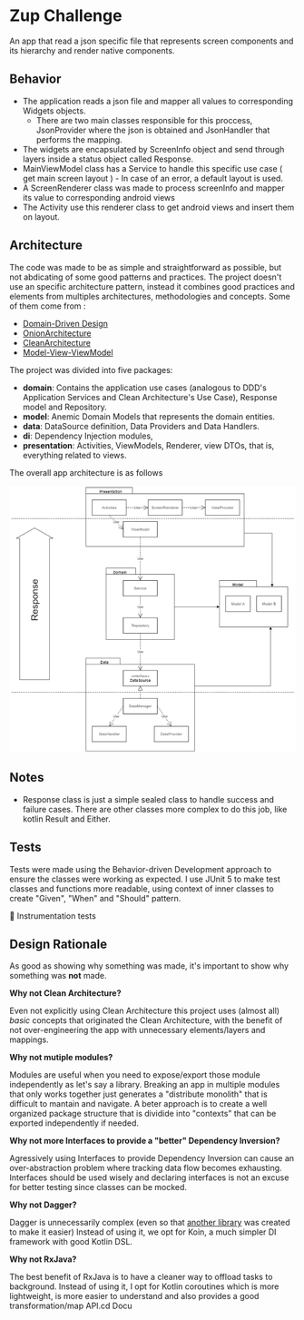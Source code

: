 
# Zup Challenge

An app that read  a json specific file that represents screen components and its hierarchy and render native components.

## Behavior

- The application reads a json file and mapper all values to corresponding Widgets objects. 
  - There are two main classes responsible for this proccess, JsonProvider where the json is obtained and JsonHandler that performs the mapping.
- The widgets are encapsulated by ScreenInfo object and send through layers inside a status object called Response.
- MainViewModel class has a Service to handle this specific use case ( get main screen layout )
	  - In case of an error, a default layout is used.   
- A ScreenRenderer class was made to process screenInfo and mapper its value to corresponding android views
- The Activity use this renderer class to get android views and insert them on layout.
  





## Architecture

The code was made to be as simple and straightforward as possible, but not abdicating of some good patterns and practices.
The project doesn't use an specific architecture pattern, instead it combines good practices and elements from multiples 
architectures, methodologies and concepts. Some of them come from :
- [Domain-Driven Design](https://www.amazon.com.br/Domain-Driven-Design-Tackling-Complexity-Software/dp/0321125215)
- [OnionArchitecture](http://jeffreypalermo.com/blog/the-onion-architecture-part-1/) 
- [CleanArchitecture](https://blog.cleancoder.com/uncle-bob/2012/08/13/the-clean-architecture.html) 
- [Model-View-ViewModel](https://docs.microsoft.com/en-us/archive/msdn-magazine/2009/february/patterns-wpf-apps-with-the-model-view-viewmodel-design-pattern)

The project was divided into five packages:

- **domain**: Contains the application use cases (analogous to DDD's Application Services and Clean Architecture's Use Case), Response model and Repository. 
- **model**: Anemic Domain Models that represents the domain entities.
- **data**: DataSource definition, Data Providers and Data Handlers.
- **di**: Dependency Injection modules,
- **presentation**: Activities, ViewModels, Renderer, view DTOs, that is, everything related to views.

The overall app architecture is as follows

![Architecture](generalfiles/architecture.png)


## Notes
-	Response class is just a simple sealed class to handle success and failure cases. There are other classes more complex to do this job, like kotlin Result and Either.


## Tests
Tests were made using the Behavior-driven Development approach to ensure the classes were working as expected.
I use JUnit 5 to make test classes and functions more readable, using context of inner classes to create "Given", "When" and "Should" pattern.

:construction: Instrumentation tests 

## Design Rationale

As good as showing why something was made, it's important to show why something was **not** made.

**Why not Clean Architecture?**

Even not explicitly using Clean Architecture this project uses (almost all) *basic* concepts 
that originated the Clean Architecture, with the benefit of not over-engineering the app with 
unnecessary elements/layers and mappings. 

**Why not mutiple modules?**

Modules are useful when you need to expose/export those module independently as let's say a library. 
Breaking an app in multiple modules that only works together just generates a "distribute monolith" 
that is difficult to mantain and navigate. A beter approach is to create a well organized package structure 
that is dividide into "contexts" that can be exported independently if needed.

**Why not more Interfaces to provide a "better" Dependency Inversion?**

Agressively using Interfaces to provide Dependency Inversion can cause an over-abstraction problem where tracking data flow becomes 
exhausting. Interfaces should be used wisely and declaring interfaces is not an excuse for better testing since classes can be mocked.


**Why not Dagger?**

Dagger is unnecessarily complex (even so that [another library](https://dagger.dev/hilt/) was created to make it easier) 
Instead of using it, we opt for Koin, a much simpler DI framework with good Kotlin DSL.

**Why not RxJava?**

The best benefit of RxJava is to have a cleaner way to offload tasks to background. 
Instead of using it, I opt for Kotlin coroutines  which is more lightweight, 
is more easier to understand and also provides a good transformation/map API.cd Docu
